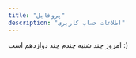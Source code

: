 ```yaml
---
title: "پروفایل"
description: "اطلاعات حساب کاربری"
---
```


امروز چند شنبه چندم چند دوازدهم است :)

<div>

<MemberIntro />

</div>

<AdminTabs />
